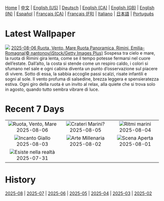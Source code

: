 [Home](../README.md) | [中文](zh-CN.md) | [English (US)](en-US.md) | [Deutsch](de-DE.md) | [English (CA)](en-CA.md) | [English (GB)](en-GB.md) | [English (IN)](en-IN.md) | [Español](es-ES.md) | [Français (CA)](fr-CA.md) | [Français (FR)](fr-FR.md) | [Italiano](it-IT.md) | [日本語](ja-JP.md) | [Português](pt-BR.md)

# Latest Wallpaper
![](https://www.bing.com/th?id=OHR.RuotaRimini_IT-IT1297102060_UHD.jpg)
[2025-08-06 Ruota, Vento, Mare Ruota Panoramica, Rimini, Emilia-Romagna(© nantonov/iStock/Getty Images Plus)](https://www.bing.com/th?id=OHR.RuotaRimini_IT-IT1297102060_UHD.jpg)
Sospesa tra cielo e mare, la ruota di Rimini gira lenta, come se il tempo potesse fermarsi nel cuore dell’estate. Dall’alto, la costa si stende come un respiro caldo, i colori si sfumano nel sale e ogni cabina diventa un punto d’osservazione sul piacere di vivere. Sotto di essa, la sabbia accoglie passi scalzi, risate infantili e sogni al sole. Il vento profuma di salsedine, brezza leggera e spensieratezza estiva. Ogni giro della ruota è un invito al relax, alla quiete che si trova solo in agosto, quando tutto sembra vibrare di luce.

# Recent 7 Days
|  |  |  |
|:---:|:---:|:---:|
| ![](https://www.bing.com/th?id=OHR.RuotaRimini_IT-IT1297102060_400x240.jpg "Ruota, Vento, Mare") 2025-08-06 | ![](https://www.bing.com/th?id=OHR.CaliforniaTidepool_IT-IT9185950611_400x240.jpg "Crateri Marini?") 2025-08-05 | ![](https://www.bing.com/th?id=OHR.BlackfinBarracuda_IT-IT1143705457_400x240.jpg "Ritmi marini") 2025-08-04 |
| ![](https://www.bing.com/th?id=OHR.HappySunflower_IT-IT1160856056_400x240.jpg "Incanto Giallo") 2025-08-03 | ![](https://www.bing.com/th?id=OHR.FruitaPetroglyphs_IT-IT1255778593_400x240.jpg "Arte Millenaria") 2025-08-02 | ![](https://www.bing.com/th?id=OHR.EdinburghFringe_IT-IT8835204472_400x240.jpg "Scena Aperta") 2025-08-01 |
| ![](https://www.bing.com/th?id=OHR.NaPaliKauai_IT-IT1557569434_400x240.jpg "Esiste nella realtà") 2025-07-31 |  |  |

# History
[2025-08](../archives/wallpaper/it-IT/w_2025_08.md) | [2025-07](../archives/wallpaper/it-IT/w_2025_07.md) | [2025-06](../archives/wallpaper/it-IT/w_2025_06.md) | [2025-05](../archives/wallpaper/it-IT/w_2025_05.md) | [2025-04](../archives/wallpaper/it-IT/w_2025_04.md) | [2025-03](../archives/wallpaper/it-IT/w_2025_03.md) | [2025-02](../archives/wallpaper/it-IT/w_2025_02.md)
